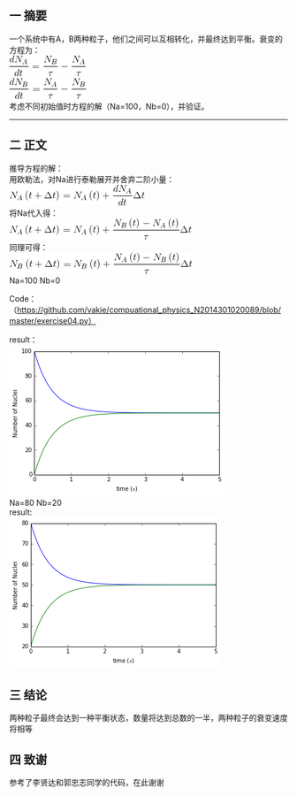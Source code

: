 ## 一 摘要
一个系统中有A，B两种粒子，他们之间可以互相转化，并最终达到平衡。衰变的方程为：    
![ ][1]     
![ ][2]    
考虑不同初始值时方程的解（Na=100，Nb=0），并验证。

---
## 二 正文
推导方程的解：    
用欧勒法，对Na进行泰勒展开并舍弃二阶小量：    
![ ][3]    
将Na代入得：    
![ ][4]    
同理可得：    
![ ][5]    
Na=100  Nb=0

Code：（https://github.com/vakie/compuational_physics_N2014301020089/blob/master/exercise04.py）

result：    
![ ][6]    
Na=80  Nb=20    
result:    
![ ][7]

## 三 结论

两种粒子最终会达到一种平衡状态，数量将达到总数的一半，两种粒子的衰变速度将相等
  
## 四 致谢
参考了李贤达和郭忠志同学的代码，在此谢谢

  [1]: https://github.com/vakie/compuational_physics_N2014301020089/blob/master/CodeCogsEqn_raw%3Dtrue.gif
  [2]: https://github.com/vakie/compuational_physics_N2014301020089/blob/master/CodeCogsEqn%2520(1)_raw%3Dtrue.gif
  [3]: https://github.com/vakie/compuational_physics_N2014301020089/blob/master/CodeCogsEqn%2520(2)_raw%3Dtrue.gif
  [4]: https://github.com/vakie/compuational_physics_N2014301020089/blob/master/CodeCogsEqn%2520(3)_raw%3Dtrue.gif
  [5]: https://github.com/vakie/compuational_physics_N2014301020089/blob/master/CodeCogsEqn%2520(4)_raw%3Dtrue.gif
  [6]: https://github.com/vakie/compuational_physics_N2014301020089/blob/master/123.png
  [7]: https://github.com/vakie/compuational_physics_N2014301020089/blob/master/234.png
